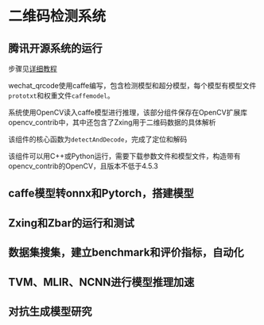 # 二维码检测系统

## 腾讯开源系统的运行

步骤见[详细教程](tutorials/tencent.md)

wechat_qrcode使用caffe编写，包含检测模型和超分模型，每个模型有模型文件`prototxt`和权重文件`caffemodel`。

系统使用OpenCV读入caffe模型进行推理，该部分组件保存在OpenCV扩展库opencv_contrib中，其中还包含了Zxing用于二维码数据的具体解析

该组件的核心函数为`detectAndDecode`，完成了定位和解码

该组件可以用C++或Python运行，需要下载参数文件和模型文件，构造带有opencv_contrib的OpenCV，且版本不低于4.5.3

## caffe模型转onnx和Pytorch，搭建模型

## Zxing和Zbar的运行和测试

## 数据集搜集，建立benchmark和评价指标，自动化

## TVM、MLIR、NCNN进行模型推理加速

## 对抗生成模型研究